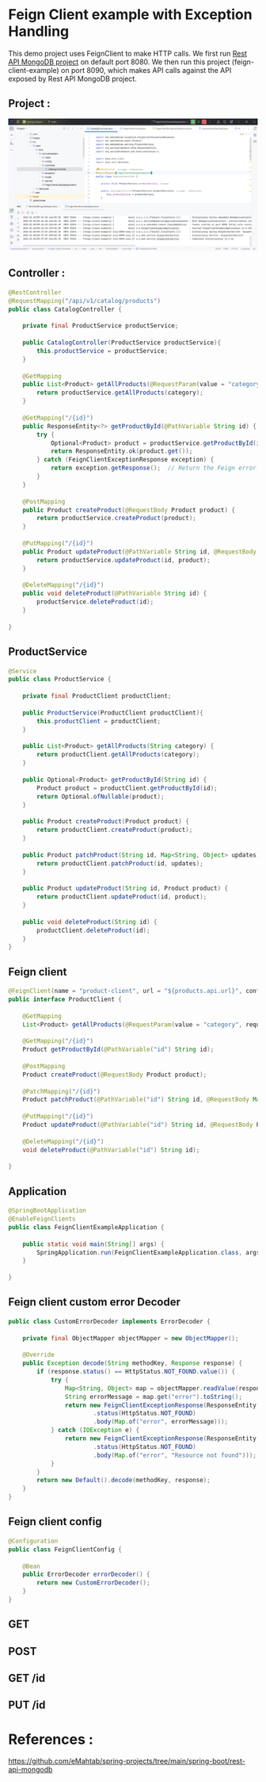 # Feign Client example with Exception Handling

This demo project uses FeignClient to make HTTP calls. We first run [Rest API MongoDB project](https://github.com/eMahtab/spring-projects/tree/main/spring-boot/rest-api-mongodb) on default port 8080. We then run this project (feign-client-example) on port 8090, which makes API calls against the API exposed by Rest API MongoDB project.

## Project :

!["Project"](images/project.png?raw=true)

## Controller :
```java
@RestController
@RequestMapping("/api/v1/catalog/products")
public class CatalogController {

    private final ProductService productService;

    public CatalogController(ProductService productService){
        this.productService = productService;
    }

    @GetMapping
    public List<Product> getAllProducts(@RequestParam(value = "category", required = false) String category) {
        return productService.getAllProducts(category);
    }

    @GetMapping("/{id}")
    public ResponseEntity<?> getProductById(@PathVariable String id) {
        try {
            Optional<Product> product = productService.getProductById(id);
            return ResponseEntity.ok(product.get());
        } catch (FeignClientExceptionResponse exception) {
            return exception.getResponse();  // Return the Feign error response directly
        }
    }

    @PostMapping
    public Product createProduct(@RequestBody Product product) {
        return productService.createProduct(product);
    }

    @PutMapping("/{id}")
    public Product updateProduct(@PathVariable String id, @RequestBody Product product) {
        return productService.updateProduct(id, product);
    }

    @DeleteMapping("/{id}")
    public void deleteProduct(@PathVariable String id) {
        productService.deleteProduct(id);
    }

}
```

## ProductService

```java
@Service
public class ProductService {

    private final ProductClient productClient;

    public ProductService(ProductClient productClient){
        this.productClient = productClient;
    }

    public List<Product> getAllProducts(String category) {
        return productClient.getAllProducts(category);
    }

    public Optional<Product> getProductById(String id) {
        Product product = productClient.getProductById(id);
        return Optional.ofNullable(product);
    }

    public Product createProduct(Product product) {
        return productClient.createProduct(product);
    }

    public Product patchProduct(String id, Map<String, Object> updates) {
        return productClient.patchProduct(id, updates);
    }

    public Product updateProduct(String id, Product product) {
        return productClient.updateProduct(id, product);
    }

    public void deleteProduct(String id) {
        productClient.deleteProduct(id);
    }
}
```

## Feign client

```java
@FeignClient(name = "product-client", url = "${products.api.url}", configuration = FeignClientConfig.class)
public interface ProductClient {

    @GetMapping
    List<Product> getAllProducts(@RequestParam(value = "category", required = false) String category);

    @GetMapping("/{id}")
    Product getProductById(@PathVariable("id") String id);

    @PostMapping
    Product createProduct(@RequestBody Product product);

    @PatchMapping("/{id}")
    Product patchProduct(@PathVariable("id") String id, @RequestBody Map<String, Object> updates);

    @PutMapping("/{id}")
    Product updateProduct(@PathVariable("id") String id, @RequestBody Product product);

    @DeleteMapping("/{id}")
    void deleteProduct(@PathVariable("id") String id);

}
```

## Application

```java
@SpringBootApplication
@EnableFeignClients
public class FeignClientExampleApplication {

	public static void main(String[] args) {
		SpringApplication.run(FeignClientExampleApplication.class, args);
	}

}
```

## Feign client custom error Decoder

```java
public class CustomErrorDecoder implements ErrorDecoder {

    private final ObjectMapper objectMapper = new ObjectMapper();

    @Override
    public Exception decode(String methodKey, Response response) {
        if (response.status() == HttpStatus.NOT_FOUND.value()) {
            try {
                Map<String, Object> map = objectMapper.readValue(response.body().asInputStream(), Map.class);
                String errorMessage = map.get("error").toString();
                return new FeignClientExceptionResponse(ResponseEntity
                        .status(HttpStatus.NOT_FOUND)
                        .body(Map.of("error", errorMessage)));
            } catch (IOException e) {
                return new FeignClientExceptionResponse(ResponseEntity
                        .status(HttpStatus.NOT_FOUND)
                        .body(Map.of("error", "Resource not found")));
            }
        }
        return new Default().decode(methodKey, response);
    }
}
```

## Feign client config
```java
@Configuration
public class FeignClientConfig {

    @Bean
    public ErrorDecoder errorDecoder() {
        return new CustomErrorDecoder();
    }
}
```

## GET

## POST

## GET /id

## PUT /id


# References :
https://github.com/eMahtab/spring-projects/tree/main/spring-boot/rest-api-mongodb

